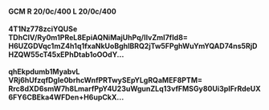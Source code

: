 #### GCM R 20/0c/400 L 20/0c/400
**4T1Nz778zciYQUSe**<br/>**TDhClV/Ry0m1PReL8EpiAQNiMajUhPq/IIvZmI7fId8=**<br/>**H6UZGDVqc1mZ4h1q1fxaNkUoBghlBRQ2jTw5FPghWuYmYQAD74ns5RjDHZQW55cT45xEPhDtab1oOOdY...**<br/><br/>
**qhEkpdumb1MyabvL**<br/>**VRj6hUfzqfDgIe0brhcWnfPRTwySEpYLgRQaMEF8PTM=**<br/>**Rrc8dXD6smW7h8LmarfPpY4U23uWgunZLq13vfFMSGy80Ui3pIFrRdeUX6FY6CBEka4WFDen+H6upCkX...**